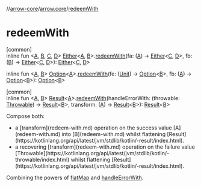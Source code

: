 //[arrow-core](../../index.md)/[arrow.core](index.md)/[redeemWith](redeem-with.md)

# redeemWith

[common]\
inline fun &lt;[A](redeem-with.md), [B](redeem-with.md), [C](redeem-with.md), [D](redeem-with.md)&gt; [Either](-either/index.md)&lt;[A](redeem-with.md), [B](redeem-with.md)&gt;.[redeemWith](redeem-with.md)(fa: ([A](redeem-with.md)) -&gt; [Either](-either/index.md)&lt;[C](redeem-with.md), [D](redeem-with.md)&gt;, fb: ([B](redeem-with.md)) -&gt; [Either](-either/index.md)&lt;[C](redeem-with.md), [D](redeem-with.md)&gt;): [Either](-either/index.md)&lt;[C](redeem-with.md), [D](redeem-with.md)&gt;

inline fun &lt;[A](redeem-with.md), [B](redeem-with.md)&gt; [Option](-option/index.md)&lt;[A](redeem-with.md)&gt;.[redeemWith](redeem-with.md)(fe: ([Unit](https://kotlinlang.org/api/latest/jvm/stdlib/kotlin/-unit/index.html)) -&gt; [Option](-option/index.md)&lt;[B](redeem-with.md)&gt;, fb: ([A](redeem-with.md)) -&gt; [Option](-option/index.md)&lt;[B](redeem-with.md)&gt;): [Option](-option/index.md)&lt;[B](redeem-with.md)&gt;

[common]\
inline fun &lt;[A](redeem-with.md), [B](redeem-with.md)&gt; [Result](https://kotlinlang.org/api/latest/jvm/stdlib/kotlin/-result/index.html)&lt;[A](redeem-with.md)&gt;.[redeemWith](redeem-with.md)(handleErrorWith: (throwable: [Throwable](https://kotlinlang.org/api/latest/jvm/stdlib/kotlin/-throwable/index.html)) -&gt; [Result](https://kotlinlang.org/api/latest/jvm/stdlib/kotlin/-result/index.html)&lt;[B](redeem-with.md)&gt;, transform: ([A](redeem-with.md)) -&gt; [Result](https://kotlinlang.org/api/latest/jvm/stdlib/kotlin/-result/index.html)&lt;[B](redeem-with.md)&gt;): [Result](https://kotlinlang.org/api/latest/jvm/stdlib/kotlin/-result/index.html)&lt;[B](redeem-with.md)&gt;

Compose both:

<ul><li>a [transform](redeem-with.md) operation on the success value [A](redeem-with.md) into [B](redeem-with.md) whilst flattening [Result](https://kotlinlang.org/api/latest/jvm/stdlib/kotlin/-result/index.html).</li><li>a recovering [transform](redeem-with.md) operation on the failure value [Throwable](https://kotlinlang.org/api/latest/jvm/stdlib/kotlin/-throwable/index.html) whilst flattening [Result](https://kotlinlang.org/api/latest/jvm/stdlib/kotlin/-result/index.html).</li></ul>

Combining the powers of [flatMap](flat-map.md) and [handleErrorWith](redeem-with.md).
